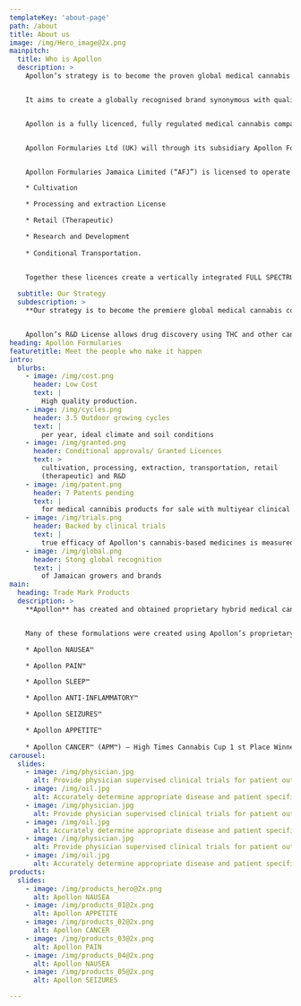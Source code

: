 ```yaml
---
templateKey: 'about-page'
path: /about
title: About us
image: /img/Hero_image@2x.png
mainpitch:
  title: Who is Apollon 
  description: >
    Apollon’s strategy is to become the proven global medical cannabis company licenced to develop full spectrum formulations based on real life clinical patient data.


    It aims to create a globally recognised brand synonymous with quality, consistency potency on a range of products for a range of conditions within the medical cannabis space.


    Apollon is a fully licenced, fully regulated medical cannabis company working with full spectrum oils inclusive of THC. The company plans, using its own formulations, to develop medicines for conditions that afflict humans in the modern world.


    Apollon Formularies Ltd (UK) will through its subsidiary Apollon Formularies Jamaica Ltd (a fully licenced full spectrum medical cannabis company), develop, market, distribute and sell full spectrum (inclusive of THC) products in the legal hemp and medical cannabis industry.  It is currently producing pharmaceutical, neutraceutical and other medical cannabis related products, including 3D printed sublingual, suppositories and capsules. Apollon Formularies UK Ltd. was established to advance the current significant commercial opportunities in the legal medical cannabis markets globally.


    Apollon Formularies Jamaica Limited (“AFJ”) is licensed to operate at the Federal level in Jamaica and hold the following licenses and approvals:  

    * Cultivation

    * Processing and extraction License

    * Retail (Therapeutic)   

    * Research and Development
    
    * Conditional Transportation.     


    Together these licences create a vertically integrated FULL SPECTRUM (inclusive of THC) medical cannabis company both in Jamaica and to the international market via legal export from Jamaica to countries where the law allows import of medical cannabis products.
    
  subtitle: Our Strategy
  subdescription: >  
    **Our strategy is to become the premiere global medical cannabis company legally licensed to develop successful personalised clinical treatments utilizing artificial intelligence on clinical trial patient data.**


    Apollon’s R&D License allows drug discovery using THC and other cannabinoids. This allows Apollon to be the rare European listed company conducting human R&D using THC to develop new therapeutics.
heading: Apollon Formularies
featuretitle: Meet the people who make it happen
intro:
  blurbs:
    - image: /img/cost.png
      header: Low Cost
      text: |
        High quality production.
    - image: /img/cycles.png
      header: 3.5 Outdoor growing cycles
      text: |
        per year, ideal climate and soil conditions
    - image: /img/granted.png
      header: Conditional approvals/ Granted Licences
      text: >
        cultivation, processing, extraction, transportation, retail
        (therapeutic) and R&D
    - image: /img/patent.png
      header: 7 Patents pending
      text: |
        for medical cannibis products for sale with multiyear clinical trials
    - image: /img/trials.png
      header: Backed by clinical trials
      text: |
        true efficacy of Apollon's cannabis-based medicines is measured   
    - image: /img/global.png
      header: Stong global recognition
      text: |
        of Jamaican growers and brands             
main:
  heading: Trade Mark Products
  description: >
    **Apollon** has created and obtained proprietary hybrid medical cannabis pharmaceutical strains, technology, formulations, and treatment products.


    Many of these formulations were created using Apollon’s proprietary artificial intelligence techniques and include:

    * Apollon NAUSEA™

    * Apollon PAIN™

    * Apollon SLEEP™

    * Apollon ANTI-INFLAMMATORY™

    * Apollon SEIZURES™

    * Apollon APPETITE™
    
    * Apollon CANCER™ (APM™) – High Times Cannabis Cup 1 st Place Winner
carousel: 
  slides: 
    - image: /img/physician.jpg 
      alt: Provide physician supervised clinical trials for patient outcomes validation
    - image: /img/oil.jpg
      alt: Accurately determine appropriate disease and patient specific formulations
    - image: /img/physician.jpg
      alt: Provide physician supervised clinical trials for patient outcomes validation
    - image: /img/oil.jpg
      alt: Accurately determine appropriate disease and patient specific formulations
    - image: /img/physician.jpg
      alt: Provide physician supervised clinical trials for patient outcomes validation
    - image: /img/oil.jpg
      alt: Accurately determine appropriate disease and patient specific formulations                  
products:
  slides:
    - image: /img/products_hero@2x.png
      alt: Apollon NAUSEA
    - image: /img/products_01@2x.png
      alt: Apollon APPETITE
    - image: /img/products_02@2x.png
      alt: Apollon CANCER
    - image: /img/products_03@2x.png
      alt: Apollon PAIN
    - image: /img/products_04@2x.png
      alt: Apollon NAUSEA
    - image: /img/products_05@2x.png
      alt: Apollon SEIZURES 

---
```

